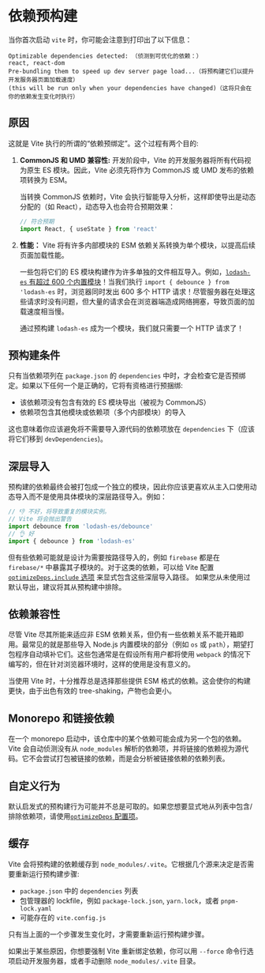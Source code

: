 # 依赖预构建

当你首次启动 `vite` 时，你可能会注意到打印出了以下信息：

```
Optimizable dependencies detected: （侦测到可优化的依赖：）
react, react-dom
Pre-bundling them to speed up dev server page load...（将预构建它们以提升开发服务器页面加载速度）
(this will be run only when your dependencies have changed)（这将只会在你的依赖发生变化时执行）
```

## 原因

这就是 Vite 执行的所谓的“依赖预绑定”。这个过程有两个目的:

1. **CommonJS 和 UMD 兼容性:** 开发阶段中，Vite 的开发服务器将所有代码视为原生 ES 模块。因此，Vite 必须先将作为 CommonJS 或 UMD 发布的依赖项转换为 ESM。

   当转换 CommonJS 依赖时，Vite 会执行智能导入分析，这样即使导出是动态分配的（如 React），动态导入也会符合预期效果：

   ```js
   // 符合预期
   import React, { useState } from 'react'
   ```

2. **性能：** Vite 将有许多内部模块的 ESM 依赖关系转换为单个模块，以提高后续页面加载性能。

   一些包将它们的 ES 模块构建作为许多单独的文件相互导入。例如，[`lodash-es` 有超过 600 个内置模块](https://unpkg.com/browse/lodash-es/)！当我们执行 `import { debounce } from 'lodash-es` 时，浏览器同时发出 600 多个 HTTP 请求！尽管服务器在处理这些请求时没有问题，但大量的请求会在浏览器端造成网络拥塞，导致页面的加载速度相当慢。

   通过预构建 `lodash-es` 成为一个模块，我们就只需要一个 HTTP 请求了！

## 预构建条件

只有当依赖项列在 `package.json` 的 `dependencies` 中时，才会检查它是否预绑定。如果以下任何一个是正确的，它将有资格进行预捆绑:

- 该依赖项没有包含有效的 ES 模块导出（被视为 CommonJS）
- 依赖项包含其他模块或依赖项（多个内部模块）的导入

这也意味着你应该避免将不需要导入源代码的依赖项放在 `dependencies` 下（应该将它们移到 `devDependencies`)。

## 深层导入

预构建的依赖最终会被打包成一个独立的模块，因此你应该更喜欢从主入口使用动态导入而不是使用具体模块的深层路径导入。例如：

```js
// 👎 不好，将导致重复的模块实例。
// Vite 将会抛出警告
import debounce from 'lodash-es/debounce'
// 👌 好
import { debounce } from 'lodash-es'
```

但有些依赖可能就是设计为需要按路径导入的，例如 `firebase` 都是在 `firebase/*` 中暴露其子模块的。对于这类的依赖，可以给 Vite 配置 [`optimizeDeps.include` 选项](/zh/config/#optimizedeps-include) 来显式包含这些深层导入路径。 如果您从未使用过默认导出，建议将其从预构建中排除。

## 依赖兼容性

尽管 Vite 尽其所能来适应非 ESM 依赖关系，但仍有一些依赖关系不能开箱即用。最常见的就是那些导入 Node.js 内置模块的部分（例如 `os` 或 `path`），期望打包程序自动填补它们。这些包通常是在假设所有用户都将使用 `webpack` 的情况下编写的，但在针对浏览器环境时，这样的使用是没有意义的。

当使用 Vite 时，十分推荐总是选择那些提供 ESM 格式的依赖。这会使你的构建更快，由于出色有效的 tree-shaking，产物也会更小。

## Monorepo 和链接依赖

在一个 monorepo 启动中，该仓库中的某个依赖可能会成为另一个包的依赖。Vite 会自动侦测没有从 `node_modules` 解析的依赖项，并将链接的依赖视为源代码。它不会尝试打包被链接的依赖，而是会分析被链接依赖的依赖列表。

## 自定义行为

默认启发式的预构建行为可能并不总是可取的。如果您想要显式地从列表中包含/排除依赖项，请使用[`optimizeDeps` 配置项](/zh/config/#dep-optimization-options)。

## 缓存

Vite 会将预构建的依赖缓存到 `node_modules/.vite`。它根据几个源来决定是否需要重新运行预构建步骤:

- `package.json` 中的 `dependencies` 列表
- 包管理器的 lockfile，例如 `package-lock.json`, `yarn.lock`，或者 `pnpm-lock.yaml`
- 可能存在的 `vite.config.js`

只有当上面的一个步骤发生变化时，才需要重新运行预构建步骤。

如果出于某些原因，你想要强制 Vite 重新绑定依赖，你可以用 `--force` 命令行选项启动开发服务器，或者手动删除 `node_modules/.vite` 目录。
